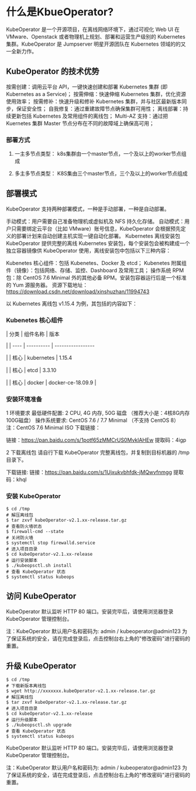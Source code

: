 # 什么是KbueOperator?

KubeOperator 是一个开源项目，在离线网络环境下，通过可视化 Web UI 在 VMware、Openstack 或者物理机上规划、部署和运营生产级别的 Kubernetes 集群。KubeOperator 是 Jumpserver 明星开源团队在 Kubernetes 领域的的又一全新力作。

## KubeOperator 的技术优势

按需创建：调用云平台 API，一键快速创建和部署 Kubernetes 集群 (即 Kubernetes as a Service)；
按需伸缩：快速伸缩 Kubernetes 集群，优化资源使用效率；
按需修补：快速升级和修补 Kubernetes 集群，并与社区最新版本同步，保证安全性；
自我修复：通过重建故障节点确保集群可用性；
离线部署：持续更新包括 Kubernetes 及常用组件的离线包；
Multi-AZ 支持：通过把 Kuernetes 集群 Master 节点分布在不同的故障域上确保高可用；

### 部署方式

1) 一主多节点类型： k8s集群由一个master节点，一个及以上的worker节点组成

2) 多主多节点类型： K8S集由三个master节点，三个及以上的worker节点组成

## 部署模式
KubeOperator 支持两种部署模式，一种是手动部署，一种是自动部署。

手动模式：用户需要自己准备物理机或虚拟机及 NFS 持久化存储。
自动模式：用户只需要绑定云平台（比如 VMware）账号信息，KubeOperator 会根据预先定义的部署计划来自动创建主机实现一键自动化部署。
Kubernetes 离线安装包
KubeOperator 提供完整的离线 Kubernetes 安装包，每个安装包会被构建成一个独立容器镜像供 KubeOperator 使用，离线安装包中包括以下三种内容：

Kubenetes 核心组件：包括 Kubenetes、Docker 及 etcd；
Kubenetes 附属组件（镜像）：包括网络、存储、监控、Dashboard 及常用工具；
操作系统 RPM 包：除 CentOS 7.6 Minimal 外的其他必备 RPM。安装包容器运行后是一个标准的 Yum 源服务器。
资源下载地址： https://download.csdn.net/download/xinshuzhan/11994743

以 Kubernetes 离线包 v1.15.4 为例，其包括的内容如下：

### Kubenetes 核心组件

| 分类 | 组件名称 | 版本

| | ---- | ---------- | -----------------

| | 核心 | kubernetes | 1.15.4

| | 核心 | etcd | 3.3.10

| | 核心 | docker | docker-ce-18.09.9 |

### 安装环境准备
1 环境要求
最低硬件配置: 2 CPU, 4G 内存, 50G 磁盘 （推荐大小是：4核8G内存100G磁盘）
操作系统要求: CentOS 7.6 / 7.7 Minimal （不支持 CentOS 8）
注：CentOS 7.6 Minimal ISO 下载链接：

链接：https://pan.baidu.com/s/1potf65zMMCrUS0MvklAHEw 提取码：4igp

2 下载离线包
请自行下载 KubeOperator 完整离线包，并复制到目标机器的 /tmp 目录下。

下载链接:
链接：https://pan.baidu.com/s/1Ujxukvbhfdk-jMQwvfnmgg 提取码：khql

### 安装 KubeOperator
```
$ cd /tmp
# 解压离线包
$ tar zxvf kubeOperator-v2.1.xx-release.tar.gz
# 查看防火墙状态
$ firewall-cmd --state
# 关闭防火墙
$ systemctl stop firewalld.service
# 进入项目目录
$ cd kubeOperator-v2.1.xx-release
# 运行安装脚本
$ ./kubeopsctl.sh install
# 查看 KubeOperator 状态
$ systemctl status kubeops
```

## 访问 KubeOperator
KubeOperator 默认监听 HTTP 80 端口。安装完毕后，请使用浏览器登录 KubeOperator 管理控制台。

注：KubeOperator 默认用户名和密码为: admin / kubeoperator@admin123 为了保证系统的安全，请在完成登录后，点击控制台右上角的"修改密码"进行密码的重置。
## 升级 KubeOperator
```
$ cd /tmp
# 下载新版本离线包
$ wget http://xxxxxxx.kubeOperator-v2.1.xx-release.tar.gz
# 解压离线包
$ tar zxvf kubeOperator-v2.1.xx-release.tar.gz
# 进入项目目录
$ cd kubeOperator-v2.1.xx-release
# 运行升级脚本
$ ./kubeopsctl.sh upgrade
# 查看 KubeOperator 状态
$ systemctl status kubeops
```

KubeOperator 默认监听 HTTP 80 端口。安装完毕后，请使用浏览器登录 KubeOperator 管理控制台。

注：KubeOperator 默认用户名和密码为: admin / kubeoperator@admin123 为了保证系统的安全，请在完成登录后，点击控制台右上角的"修改密码"进行密码的重置。
